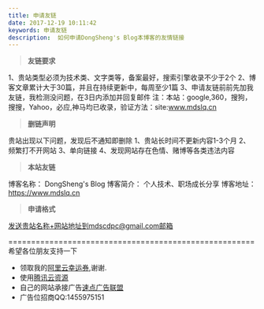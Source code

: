 ```yaml
---
title: 申请友链
date: 2017-12-19 10:11:42
keywords: 申请友链
description:  如何申请DongSheng's Blog本博客的友情链接
---
```


> **友链要求**

1、贵站类型必须为技术类、文字类等，备案最好，搜索引擎收录不少于2个
2、博客文章累计大于30篇，并且在持续更新中，每周至少1篇
3、申请友链前前先加我友链，我检测没问题，在3日内添加并回复邮件
注：本站：google,360，搜狗，搜搜，Yahoo，必应,神马均已收录，验证方法：site:www.mdslq.cn
> **删链声明**

贵站出现以下问题，发现后不通知即删除
1、贵站长时间不更新内容1-3个月
2、频繁打不开网站
3、单向链接
4、发现网站存在色情、赌博等各类违法内容
> **本站友链**

博客名称： DongSheng's Blog
博客简介： 个人技术、职场成长分享
博客地址： https://www.mdslq.cn
> **申请格式**

发送贵站名称+网站地址到mdscdpc@gmail.com邮箱

======================================================
希望各位朋友支持一下
- 领取我的[阿里云幸运券](https://promotion.aliyun.com/ntms/act/ambassador/sharetouser.html?userCode=xpdsz87p&utm_source=xpdsz87p),谢谢.
- 使用[腾讯云资源](https://cloud.tencent.com/redirect.php?redirect=1005&cps_key=5a162632de40024cd01aabff4d3f1370)
- 自己的网站承接广告[速点广告联盟](http://www.sudianlm.com/track/c/?rid=2056)
- 广告位招商QQ:1455975151
